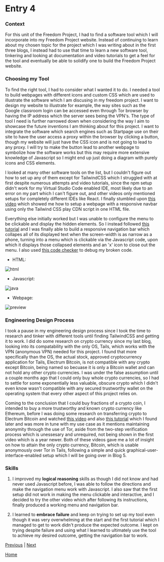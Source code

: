 # Entry 4

### Context
For this unit of the Freedom Project, I had to find a software tool which I will incorporate into my Freedom Project website. Instead of continuing to learn about my chosen topic for the project which I was writing about in the first three blogs, I instead had to use that time to learn a new software tool, tinkering and looking at documentation and video tutorials to get a feel for the tool and eventually be able to solidify one to build the Freedom Project website.

### Choosing my Tool
To find the right tool, I had to consider what I wanted it to do. I needed a tool to build webpages with different icons and custom CSS which are used to illustrate the software which I am discusing in my freedom project. I want to design my website to illustrate for example, the way sites such as the Google classroom login can be accessed even through Tor browser by having the IP address which the server sees being the VPN's. The type of tool I need is further narrowed down when considering the way I aim to showcase the future inventions I am thinking about for this project. I want to integrate the software which search engines such as Startpage use on their site to have the user access a proxy within the browser by clicking a button, though my website will just have the CSS icon and is not going to lead to any proxy. I will try to make the button lead to another webpage to symbolize how the software works but this may require more extensive knowledge of Javascript so I might end up just doing a diagram with purely icons and CSS elements.

I looked at many other software tools on the list, but I couldn't figure out how to set up any of them except for TailwindCSS which I struggled with at first despite numerous attempts and video tutorials, since the npm setup didn't work for my Virtual Studio Code enabled IDE, most likely due to an error on my part which I can't figure out, and other videos only mentioned setups for completely different IDEs like React. I finally stumbled upon [this video](https://www.youtube.com/watch?v=vYowvsUiChs) which showed me how to setup a webpage with a responsive navbar using only the Tailwind CSS play CDN script in one HTML file. 

Everything else initially worked but I was unable to configure the menu to be clickable and display the hidden elements. So I instead followed [this tutorial](https://www.youtube.com/watch?v=X6CsbhSVUEc) and I was finally able to build a responsive navigation bar which collapes all of its displayed text when the screen-width is as narrow as a phone, turning into a menu which is clickable via the Javascript code, upon which it displays those collapsed elements and an 'x' icon to close out the menu. I also used [this code checker](https://zzzcode.ai/) to debug my broken code.

  - HTML:
    
![html](https://github.com/jacobl3371/sep10-freedom-project/assets/146866607/8d3bdd98-4390-42d7-b52f-54fa1b3481cd)

  - Javascript:
    
![java](https://github.com/jacobl3371/sep10-freedom-project/assets/146866607/8b116bd3-a35c-499a-965f-2f4054d7d814)

  - Webpage:
    
![preview](https://github.com/jacobl3371/sep10-freedom-project/assets/146866607/01152434-e5dc-4d42-965f-6c8d11d15fc9)

### Engineering Design Process
I took a pause in my engineering design process since I took the time to research and tinker with different tools until finding TailwindCSS and getting it to work. I did do some research on crypto currency since my last blog, looking into its compatability with the only OS, Tails, which works with the VPN (anonymous VPN) needed for this project. I found that more specifically than the OS, the actual stock, approved cryptocurrency application for Tails, Electrum Bitcoin, is not compatible with any crypto except Bitcoin, being named so becuase it is only a Bitcoin wallet and can not hold any other crypto currencies. I was under the false assumption until a couple months ago that I could only buy whole crypto currencies, so I had to settle for some exponentially less valuable, obscure crypto which I didn't even know wasn't compatible with any secured trustworthy wallet on the operating system that every other aspect of this project relies on. 

Coming to the conclusion that I could buy fractions of a crypto coin, I intended to buy a more trustworthy and known crypto currency like Ethereum, before I was doing some research on transferring crypto to Electrum Bitcoin and watched [this video](https://www.youtube.com/watch?v=AV_w5scAXMQ) and also [this tutorial](https://www.youtube.com/watch?v=O5EjCL56rRg) which I found later and was more in tune with my use case as it mentions maintaining anonymity through the use of Tor, aside from the two-step verification process which is unessesary and unrequired, not being shown in the first video which is a year newer. Both of these videos gave me a lot of insight on how to attain the only crypto currency, Bitcoin, which is usable anonymously over Tor in Tails, following a simple and quick graphical-user-interface-enabled setup which I will be going over in Blog 5.

### Skills
1. I improved my **logical reasoning** skills as though I did not know and had never used Javascript before, I was able to follow the directions and make the navigation menu work with Javascript. I also saw that the first setup did not work in making the menu clickable and interactive, and I decided to try the other video which after following its instructions, finally produced a working menu and navigation bar.
   
2. I learned to **embrace failure** and keep on trying to set up my tool even though it was very overwhelming at the start and the first tutorial which I managed to get to work didn't produce the expected outcome. I kept on trying despite failure and using what I learned to ultimately use the tool to achieve my desired outcome, getting the navigation bar to work.

[Previous](entry03.md) | [Next](entry05.md)

[Home](../README.md)
